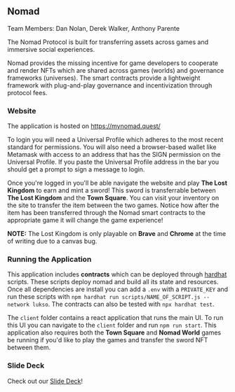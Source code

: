 ## Nomad

Team Members: Dan Nolan, Derek Walker, Anthony Parente 

The Nomad Protocol is built for transferring assets across games and immersive social experiences. 

Nomad provides the missing incentive for game developers to cooperate and render NFTs which are shared across games (worlds) and governance frameworks (universes). The smart contracts provide a lightweight framework with plug-and-play governance and incentivization through protocol fees. 

### Website 

The application is hosted on https://mynomad.quest/ 

To login you will need a Universal Profile which adheres to the most recent standard for permissions. You will also need a browser-based wallet like Metamask with access to an address that has the SIGN permission on the Universal Profile. If you paste the Universal Profile address in the bar you should get a prompt to sign a message to login. 

Once you're logged in you'll be able navigate the website and play **The Lost Kingdom** to earn and mint a sword! This sword is transferrable between **The Lost Kingdom** and the **Town Square**. You can visit your inventory on the site to transfer the item between the two games. Notice how after the item has been transferred through the Nomad smart contracts to the appropriate game it will change the game experience!

**NOTE:** The Lost Kingdom is only playable on **Brave** and **Chrome** at the time of writing due to a canvas bug.

### Running the Application

This application includes **contracts** which can be deployed through [hardhat](https://hardhat.org/) scripts. These scripts deploy nomad and build all its state and resources. Once all dependencies are install you can add a `.env` with a `PRIVATE_KEY` and run these scripts with `npm hardhat run scripts/NAME_OF_SCRIPT.js --network lukso`. The contracts can also be tested with `npx hardhat test`.

The `client` folder contains a react application that runs the main UI. To run this UI you can navigate to the `client` folder and run `npm run start`. This application also requires both the **Town Square** and **Nomad World** games be running if you'd like to play the games and transfer the sword NFT between them. 

### Slide Deck

Check out our [Slide Deck](https://github.com/Dan-Nolan/Nomad/blob/0e5e9ca09bdddef6bb93e98edab505b87ddb69cd/design/Nomad.pdf)!